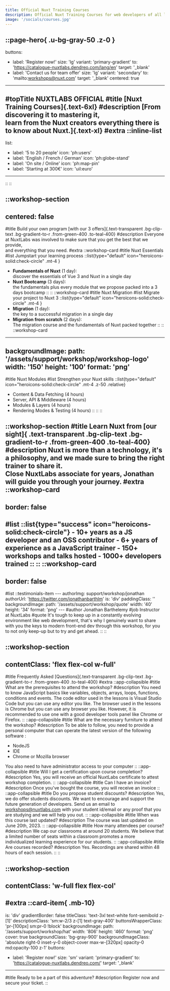 ```yaml
---
title: Official Nuxt Training Courses
description: Official Nuxt Training Courses for web developers of all levels by NuxtLabs
image: '/socials/courses.jpg'
---
```


::page-hero{ .u-bg-gray-50 .z-0 }
---
buttons:
  - label: 'Register now!'
    size: 'lg'
    variant: 'primary-gradient'
    to: 'https://catalogue-nuxtlabs.dendreo.com/lang/en'
    target: '_blank'
  - label: 'Contact us for team offer'
    size: 'lg'
    variant: 'secondary'
    to: 'mailto:workshops@nuxt.com'
    target: '_blank'
centered: true
---
#topTitle
NUXTLABS OFFICIAL
#title
[Nuxt Training Courses]{.text-6xl}
#description
[From discovering it to mastering it, <br>
learn from the Nuxt creators everything there is to know about Nuxt.]{.text-xl}
#extra
::inline-list
---
list:
  - label: '5 to 20 people'
    icon: 'ph:users'
  - label: 'English / French / German'
    icon: 'ph:globe-stand'
  - label: 'On site / Online'
    icon: 'ph:map-pin'
  - label: 'Starting at 300€'
    icon: 'uil:euro'
---
::
::

::workshop-section
---
centered: false
---
#title
Build your own program [with our 3 offers]{.text-transparent .bg-clip-text .bg-gradient-to-r .from-green-400 .to-teal-400}
#description
Everyone at NuxtLabs was involved to make sure that you get the best that we provide, <br />
 and everything that you need.
#extra
  ::workshop-card
  #title
  Nuxt Essentials
  #list
Jumpstart your learning process
    ::list{type="default" icon="heroicons-solid:check-circle" .mt-4 }
  - **Fundamentals of Nuxt** (1 day):<br />
  discover  the essentials of Vue 3 and Nuxt in a single day
  - **Nuxt Bootcamp** (3 days):<br />
  the fundamentals plus every module that we propose packed into a 3 days bootcamp
    ::
  ::
  ::workshop-card
  #title
  Nuxt Migration
  #list
 Migrate your project to Nuxt 3
    ::list{type="default" icon="heroicons-solid:check-circle" .mt-4 }
  - **Migration** (1 day):<br />
  the key to a successful migration in a single day
  - **Migration from scratch** (2 days):<br />
  The migration course and the fundamentals of Nuxt packed together
    ::
  ::
  ::workshop-card
  ---
  backgroundImage:
    path: '/assets/support/workshop/workshop-logo'
    width: '150'
    height: '100'
    format: 'png'
  ---
  #title
Nuxt Modules
  #list
Strengthen your Nuxt skills
    ::list{type="default" icon="heroicons-solid:check-circle" .mt-4 .z-50 .relative}
  - Content & Data Fetching (4 hours)
  - Server, API & Middleware (4 hours)
  - Modules & Layers (4 hours)
  - Rendering Modes & Testing (4 hours)
    ::
  ::
::

::workshop-section
#title
Learn Nuxt from [our sight]{ .text-transparent .bg-clip-text .bg-gradient-to-r .from-green-400 .to-teal-400}
#description
Nuxt is more than a technology, it's a philosophy, and we made sure to bring the right trainer to share it.
<br />
Close NuxtLabs associate for years, Jonathan will guide you through your journey.
#extra
  ::workshop-card
  ---
  border: false
  ---
  #list
    ::list{type="success" icon="heroicons-solid:check-circle"}
    - 10+ years as a JS developer and an OSS contributor
    - 6+ years of experience as a JavaScript trainer
    - 150+ workshops and talks hosted
    - 1000+ developers trained
    ::
  ::
  ::workshop-card
  ---
  border: false
  ---
  #list
    ::testimonials-item
    ---
    authorImg: support/workshop/jonathan
    authorUrl: 'https://twitter.com/jonathanbarthlm'
    is: 'div'
    paddingClass: ''
    backgroundImage:
      path: '/assets/support/workshop/quote'
      width: '40'
      height: '34'
      format: 'png'
    ---
    #author
    Jonathan Barthelemy
    #job
    Instructor at NuxtLabs
    #quote
    It's tough to keep up in a constantly evolving environment like web development, that's why I genuinely want to share with you the keys to modern front-end dev through this workshop, for you to not only keep-up but to try and get ahead.
    ::
::

::workshop-section
---
contentClass: 'flex flex-col w-full'
---
#title
Frequently Asked [Questions]{.text-transparent .bg-clip-text .bg-gradient-to-r .from-green-400 .to-teal-400}
#extra
  ::app-collapsible
  #title
  What are the prerequisites to attend the workshop?
  #description
  You need to know JavaScript basics like variables, objects, arrays, loops, functions, conditions and events.
  The code editor used in the lessons is Visual Studio Code but you can use any editor you like.
  The browser used in the lessons is Chrome but you can use any browser you like. 
  However, it is recommended to use one with a good developer tools panel like Chrome or Firefox.
  ::
  ::app-collapsible
  #title
  What are the necessary furniture to attend the workshop?
  #description
  To be able to follow, you need to provide a personal computer that can operate the latest version of the following software :
  - NodeJS
  - IDE
  - Chrome or Mozilla browser
  
  You also need to have administrator access to your computer
  ::
  ::app-collapsible
  #title
  Will I get a certification upon course completion?
  #description
  Yes, you will receive an official NuxtLabs certificate to attest workshop completion.
  ::
  ::app-collapsible
  #title
  Can I have an invoice?
  #description
  Once you've bought the course, you will receive an invoice
  ::
  ::app-collapsible
  #title
  Do you propose student discounts?
  #description
  Yes, we do offer students discounts. We want to encourage and support the future generation of developers.
  Send us an email to workshops@nuxtlabs.com with your student id/email or any proof that you are studying and we will help you out.
  ::
  ::app-collapsible
  #title
  When was this course last updated?
  #description
  The course was last updated on June 20th, 2023.
  ::
  ::app-collapsible
  #title
  How many attendees per course?
  #description
  We cap our classrooms at around 20 students. We believe that a limited number of seats within a classroom promotes a more individualized learning experience for our students.
  ::
  ::app-collapsible
  #title
  Are courses recorded?
  #description
  Yes. Recordings are shared within 48 hours of each session.
  ::
::

::workshop-section
---
contentClass: 'w-full flex flex-col'
---
#extra
::card-item{ .mb-10}
---
is: 'div'
gradientBorder: false
titleClass: 'text-3xl text-white font-semibold z-[1]'
descriptionClass: 'sm:w-2/3 z-[1] text-gray-400'
buttonsWrapperClass: 'pr-[100px] sm:pr-0 !block'
backgroundImage:
  path: '/assets/support/workshop/hat'
  width: '806'
  height: '460'
  format: 'png'
  cover: true
backgroundClass: 'bg-gray-900'
backgroundImageClass: 'absolute right-0 inset-y-0 object-cover max-w-[320px] opacity-0 md:opacity-100 z-1'
buttons:
  - label: 'Register now!'
    size: 'sm'
    variant: 'primary-gradient'
    to: 'https://catalogue-nuxtlabs.dendreo.com/'
    target: '_blank'
---
#title
Ready to be a part of this adventure?
#description
Register now and secure your ticket.
::

